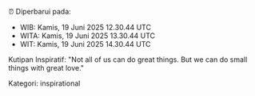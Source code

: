 ⏰ Diperbarui pada:
- WIB: Kamis, 19 Juni 2025 12.30.44 UTC
- WITA: Kamis, 19 Juni 2025 13.30.44 UTC
- WIT: Kamis, 19 Juni 2025 14.30.44 UTC

Kutipan Inspiratif:
"Not all of us can do great things. But we can do small things with great love."


Kategori: inspirational

